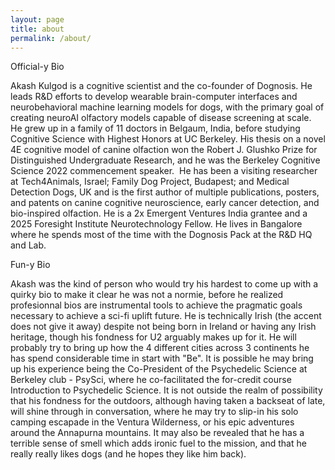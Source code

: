 ```yaml
---
layout: page
title: about
permalink: /about/
---
```


Official-y Bio

Akash Kulgod is a cognitive scientist and the co-founder of Dognosis. He leads R&D efforts to develop wearable brain-computer interfaces and neurobehavioral machine learning models for dogs, with the primary goal of creating neuroAI olfactory models capable of disease screening at scale. He grew up in a family of 11 doctors in Belgaum, India, before studying Cognitive Science with Highest Honors at UC Berkeley. His thesis on a novel 4E cognitive model of canine olfaction won the Robert J. Glushko Prize for Distinguished Undergraduate Research, and he was the Berkeley Cognitive Science 2022 commencement speaker.  He has been a visiting researcher at Tech4Animals, Israel; Family Dog Project, Budapest; and Medical Detection Dogs, UK and is the first author of multiple publications, posters, and patents on canine cognitive neuroscience, early cancer detection, and bio-inspired olfaction. He is a 2x Emergent Ventures India grantee and a 2025 Foresight Institute Neurotechnology Fellow. He lives in Bangalore where he spends most of the time with the Dognosis Pack at the R&D HQ and Lab.

Fun-y Bio

Akash was the kind of person who would try his hardest to come up with a quirky bio to make it clear he was not a normie, before he realized profesionnal bios are instrumental tools to achieve the pragmatic goals necessary to achieve a sci-fi uplift future. He is technically Irish (the accent does not give it away) despite not being born in Ireland or having any Irish heritage, though his fondness for U2 arguably makes up for it. He will probably try to bring up how the 4 different cities across 3 continents he has spend considerable time in start with "Be". It is possible he may bring up his experience being the Co-President of the Psychedelic Science at Berkeley club - PsySci, where he co-facilitated the for-credit course Introduction to Psychedelic Science. It is not outside the realm of possibility that his fondness for the outdoors, although having taken a backseat of late, will shine through in conversation, where he may try to slip-in his solo camping escapade in the Ventura Wilderness, or his epic adventures around the Annapurna mountains. It may also be revealed that he has a terrible sense of smell which adds ironic fuel to the mission, and that he really really likes dogs (and he hopes they like him back).
